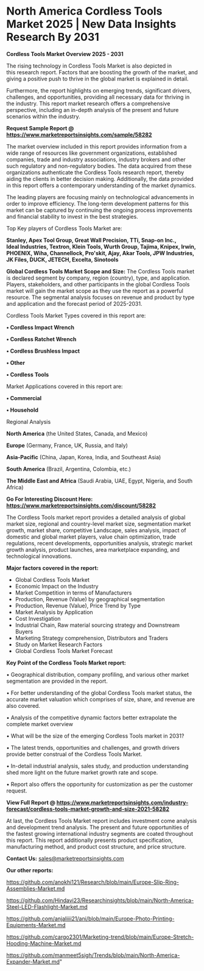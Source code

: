 # North America Cordless Tools Market 2025 | New Data Insights Research By 2031

<Strong> Cordless Tools Market Overview 2025 - 2031</strong>

The rising technology in Cordless Tools Market is also depicted in this research report. Factors that are boosting the growth of the market, and giving a positive push to thrive in the global market is explained in detail.

Furthermore, the report highlights on emerging trends, significant drivers, challenges, and opportunities, providing all necessary data for thriving in the industry. This report market research offers a comprehensive perspective, including an in-depth analysis of the present and future scenarios within the industry.

<strong>Request Sample Report @ <a href=https://www.marketreportsinsights.com/sample/58282>https://www.marketreportsinsights.com/sample/58282</a></strong>

The market overview included in this report provides information from a wide range of resources like government organizations, established companies, trade and industry associations, industry brokers and other such regulatory and non-regulatory bodies. The data acquired from these organizations authenticate the Cordless Tools research report, thereby aiding the clients in better decision making. Additionally, the data provided in this report offers a contemporary understanding of the market dynamics.

The leading players are focusing mainly on technological advancements in order to improve efficiency. The long-term development patterns for this market can be captured by continuing the ongoing process improvements and financial stability to invest in the best strategies.

Top Key players of Cordless Tools Market are:

<strong>Stanley, Apex Tool Group, Great Wall Precision, TTi, Snap-on Inc., Ideal Industries, Textron, Klein Tools, Wurth Group, Tajima, Knipex, Irwin, PHOENIX, Wiha, Channellock, Pro&#39;skit, Ajay, Akar Tools, JPW Industries, JK Files, DUCK, JETECH, Excelta, Sinotools </strong>

<strong><b>Global Cordless Tools Market Scope and Size:</b></strong>
The Cordless Tools market is declared segment by company, region (country), type, and application. Players, stakeholders, and other participants in the global Cordless Tools market will gain the market scope as they use the report as a powerful resource. The segmental analysis focuses on revenue and product by type and application and the forecast period of 2025-2031.

Cordless Tools Market Types covered in this report are:

<strong>• Cordless Impact Wrench

• Cordless Ratchet Wrench

• Cordless Brushless Impact 

• Other

• Cordless Tools</strong>

Market Applications covered in this report are:

<strong>• Commercial

• Household</strong> 

Regional Analysis

<strong>North America</strong> (the United States, Canada, and Mexico)

<strong>Europe</strong> (Germany, France, UK, Russia, and Italy)

<strong>Asia-Pacific</strong> (China, Japan, Korea, India, and Southeast Asia)

<strong>South America</strong> (Brazil, Argentina, Colombia, etc.)

<strong>The Middle East and Africa</strong> (Saudi Arabia, UAE, Egypt, Nigeria, and South Africa)

<strong>Go For Interesting Discount Here: <a href=https://www.marketreportsinsights.com/discount/58282>https://www.marketreportsinsights.com/discount/58282</a></strong>

The Cordless Tools market report provides a detailed analysis of global market size, regional and country-level market size, segmentation market growth, market share, competitive Landscape, sales analysis, impact of domestic and global market players, value chain optimization, trade regulations, recent developments, opportunities analysis, strategic market growth analysis, product launches, area marketplace expanding, and technological innovations.

<strong><b>Major factors covered in the report:</b></strong>
<ul>
  <li>Global Cordless Tools Market </li>
  <li>Economic Impact on the Industry</li>
  <li>Market Competition in terms of Manufacturers</li>
  <li>Production, Revenue (Value) by geographical segmentation</li>
  <li>Production, Revenue (Value), Price Trend by Type</li>
  <li>Market Analysis by Application</li>
  <li>Cost Investigation</li>
  <li>Industrial Chain, Raw material sourcing strategy and Downstream Buyers</li>
  <li>Marketing Strategy comprehension, Distributors and Traders</li>
  <li>Study on Market Research Factors</li>
  <li>Global Cordless Tools Market Forecast</li>
</ul>

<strong><b>Key Point of the Cordless Tools Market report:</b></strong>

• Geographical distribution, company profiling, and various other market segmentation are provided in the report.

• For better understanding of the global Cordless Tools market status, the accurate market valuation which comprises of size, share, and revenue are also covered.

• Analysis of the competitive dynamic factors better extrapolate the complete market overview

• What will be the size of the emerging Cordless Tools market in 2031?

• The latest trends, opportunities and challenges, and growth drivers provide better construal of the Cordless Tools Market.

• In-detail industrial analysis, sales study, and production understanding shed more light on the future market growth rate and scope.

• Report also offers the opportunity for customization as per the customer request.

<strong><b>View Full Report @ <a href=https://www.marketreportsinsights.com/industry-forecast/cordless-tools-market-growth-and-size-2021-58282>https://www.marketreportsinsights.com/industry-forecast/cordless-tools-market-growth-and-size-2021-58282</a></b></strong>


At last, the Cordless Tools Market report includes investment come analysis and development trend analysis. The present and future opportunities of the fastest growing international industry segments are coated throughout this report. This report additionally presents product specification, manufacturing method, and product cost structure, and price structure.

<strong>Contact Us:</strong>
sales@marketreportsinsights.com

<strong>Our other reports:</strong>

<a href=https://github.com/anokhi121/Research/blob/main/Europe-Slip-Ring-Assemblies-Market.md>https://github.com/anokhi121/Research/blob/main/Europe-Slip-Ring-Assemblies-Market.md</a>

<a href=https://github.com/Hindavi23/Researchinsights/blob/main/North-America-Steel-LED-Flashlight-Market.md>https://github.com/Hindavi23/Researchinsights/blob/main/North-America-Steel-LED-Flashlight-Market.md</a>

<a href=https://github.com/anjaliiii21/ani/blob/main/Europe-Photo-Printing-Equipments-Market.md>https://github.com/anjaliiii21/ani/blob/main/Europe-Photo-Printing-Equipments-Market.md</a>

<a href=https://github.com/cargo2301/Marketing-trend/blob/main/Europe-Stretch-Hooding-Machine-Market.md>https://github.com/cargo2301/Marketing-trend/blob/main/Europe-Stretch-Hooding-Machine-Market.md</a>

<a href=https://github.com/manmeet5sigh/Trends/blob/main/North-America-Expander-Market.md>https://github.com/manmeet5sigh/Trends/blob/main/North-America-Expander-Market.md</a>"
